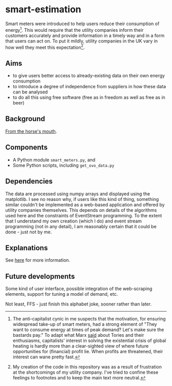 # smart-estimation

Smart meters were introduced to help users reduce their consumption of energy[^1]. This would require that the utility companies inform their customers accurately and provide information in a timely way and in a form that users can act on. To put it mildly, utility companies in the UK vary in how well they meet this expectation[^2].

[^1]: The anti-capitalist cynic in me suspects that the motivation, for ensuring widespread take-up of smart meters, had a strong element of "They want to consume energy at times of peak demand? Let's make sure the bastards pay." To adapt what Marx [said](https://libquotes.com/karl-marx/quote/lbi8n2o) about Tories and their enthusiasms, capitalists' interest in solving the existential crisis of global heating is hardly more than a clear-sighted view of where future opportunities for (financial) profit lie. When profits are threatened, their interest can wane pretty fast.
[^2]: My creation of the code in this repository was as a result of frustration at the shortcomings of my utility company. I've tried to confine these feelings to footnotes and to keep the main text more neutral.

## Aims

- to give users better access to already-existing data on their own energy consumption
- to introduce a degree of independence from suppliers in how these data can be analysed
- to do all this using free software (free as in freedom as well as free as in beer)

## Background

[From the horse's mouth](https://www.gov.uk/guidance/smart-meters-how-they-work).

## Components

- A Python module `smart_meters.py`, and
- Some Python scripts, including `get_ovo_data.py`

## Dependencies

The data are processed using numpy arrays and displayed using the matplotlib. I see no reason why, if users like this kind of thing, something similar couldn't be implemented as a web-based application and offered by utility companies themselves. This depends on details of the algorithms used here and the constraints of EventStream programming. To the extent that I understand my own creation (which I do) and event stream programming (not in any detail), I am reasonably certain that it could be done - just not by me.

## Explanations

See [here](docs/explanation.md) for more information.



## Future developments

Some kind of user interface, possible integration of the web-scraping elements, support for tuning a model of demand, etc.

Not least, FFS - just finish this alphabet joke, sooner rather than later.